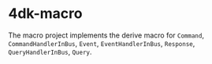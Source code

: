 # 4dk-macro

The macro project implements the derive macro for `Command`, `CommandHandlerInBus`, `Event`, `EventHandlerInBus`, `Response`, `QueryHandlerInBus`, `Query`.<br/>